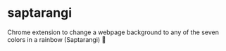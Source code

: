 # saptarangi
Chrome extension to change a webpage background to any of the seven colors in a rainbow (Saptarangi) :rainbow:
